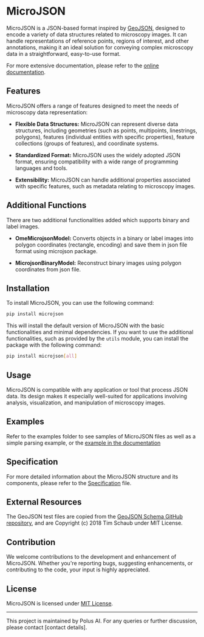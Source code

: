 # MicroJSON

MicroJSON is a JSON-based format inspired by [GeoJSON](https://geojson.org), designed to encode a variety of data structures related to microscopy images. It can handle representations of reference points, regions of interest, and other annotations, making it an ideal solution for conveying complex microscopy data in a straightforward, easy-to-use format.

For more extensive documentation, please refer to the [online documentation](https://polusai.github.io/microjson/).


## Features

MicroJSON offers a range of features designed to meet the needs of microscopy data representation:

- **Flexible Data Structures:** MicroJSON can represent diverse data structures, including geometries (such as points, multipoints, linestrings, polygons), features (individual entities with specific properties), feature collections (groups of features), and coordinate systems.

- **Standardized Format:** MicroJSON uses the widely adopted JSON format, ensuring compatibility with a wide range of programming languages and tools.

- **Extensibility:** MicroJSON can handle additional properties associated with specific features, such as metadata relating to microscopy images.

## Additional Functions
There are two additional functionalities added which supports binary and label images.

- **OmeMicrojsonModel:** Converts objects in a binary or label images into polygon coordinates (rectangle, encoding) and save them in json file format using microjson package.

- **MicrojsonBinaryModel:** Reconstruct binary images using polygon coordinates from json file.

## Installation

To install MicroJSON, you can use the following command:

```bash 
pip install microjson
```
This will install the default version of MicroJSON with the basic functionalities and minimal dependencies. If you want to use the additional functionalities, such as provided by the ```utils``` module, you can install the package with the following command:

```bash
pip install microjson[all]
```


## Usage

MicroJSON is compatible with any application or tool that process JSON data. Its design makes it especially well-suited for applications involving analysis, visualization, and manipulation of microscopy images.

## Examples

Refer to the examples folder to see samples of MicroJSON files as well as a simple parsing example, or the [example in the documentation](docs/example.md)

## Specification

For more detailed information about the MicroJSON structure and its components, please refer to the [Specification](docs/index.md) file.

## External Resources

The GeoJSON test files are copied from the [GeoJSON Schema GitHub repository](https://github.com/geojson/schema), and are Copyright (c) 2018 Tim Schaub under MIT License.

## Contribution

We welcome contributions to the development and enhancement of MicroJSON. Whether you're reporting bugs, suggesting enhancements, or contributing to the code, your input is highly appreciated.

## License

MicroJSON is licensed under [MIT License](./LICENSE).

---

This project is maintained by Polus AI. For any queries or further discussion, please contact [contact details].
